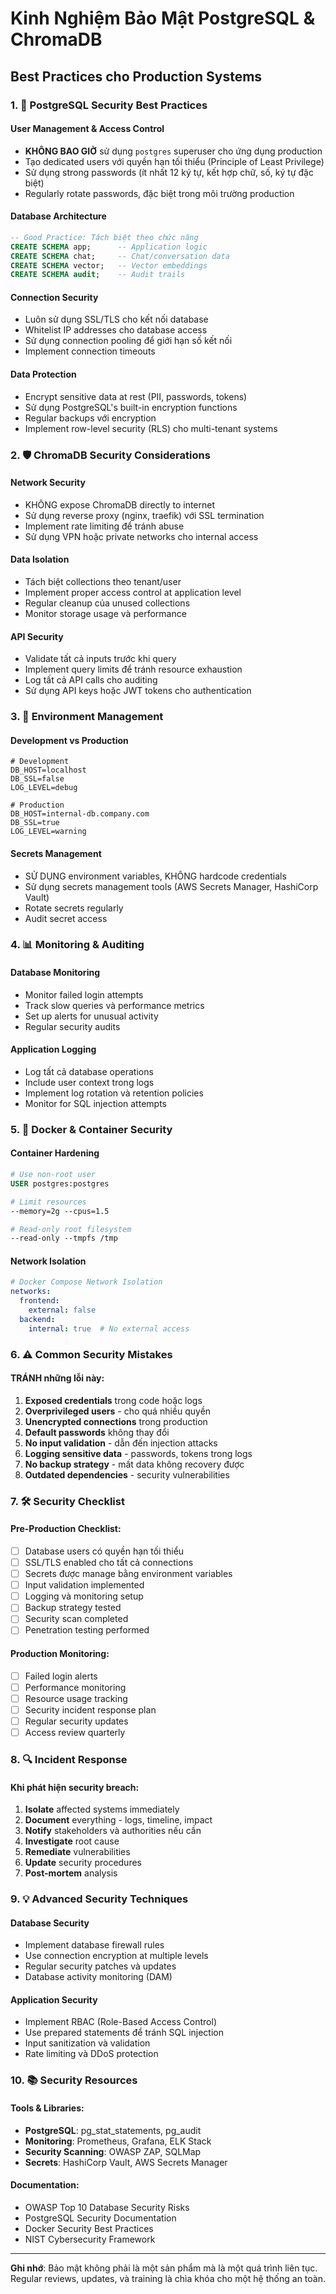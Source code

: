 # Kinh Nghiệm Bảo Mật PostgreSQL & ChromaDB
## Best Practices cho Production Systems

### 1. 🔐 PostgreSQL Security Best Practices

#### User Management & Access Control
- **KHÔNG BAO GIỜ** sử dụng `postgres` superuser cho ứng dụng production
- Tạo dedicated users với quyền hạn tối thiểu (Principle of Least Privilege)
- Sử dụng strong passwords (ít nhất 12 ký tự, kết hợp chữ, số, ký tự đặc biệt)
- Regularly rotate passwords, đặc biệt trong môi trường production

#### Database Architecture
```sql
-- Good Practice: Tách biệt theo chức năng
CREATE SCHEMA app;      -- Application logic
CREATE SCHEMA chat;     -- Chat/conversation data  
CREATE SCHEMA vector;   -- Vector embeddings
CREATE SCHEMA audit;    -- Audit trails
```

#### Connection Security
- Luôn sử dụng SSL/TLS cho kết nối database
- Whitelist IP addresses cho database access
- Sử dụng connection pooling để giới hạn số kết nối
- Implement connection timeouts

#### Data Protection
- Encrypt sensitive data at rest (PII, passwords, tokens)
- Sử dụng PostgreSQL's built-in encryption functions
- Regular backups với encryption
- Implement row-level security (RLS) cho multi-tenant systems

### 2. 🛡️ ChromaDB Security Considerations

#### Network Security
- KHÔNG expose ChromaDB directly to internet
- Sử dụng reverse proxy (nginx, traefik) với SSL termination
- Implement rate limiting để tránh abuse
- Sử dụng VPN hoặc private networks cho internal access

#### Data Isolation
- Tách biệt collections theo tenant/user
- Implement proper access control at application level
- Regular cleanup của unused collections
- Monitor storage usage và performance

#### API Security
- Validate tất cả inputs trước khi query
- Implement query limits để tránh resource exhaustion  
- Log tất cả API calls cho auditing
- Sử dụng API keys hoặc JWT tokens cho authentication

### 3. 🔄 Environment Management

#### Development vs Production
```env
# Development
DB_HOST=localhost
DB_SSL=false
LOG_LEVEL=debug

# Production  
DB_HOST=internal-db.company.com
DB_SSL=true
LOG_LEVEL=warning
```

#### Secrets Management
- SỬ DỤNG environment variables, KHÔNG hardcode credentials
- Sử dụng secrets management tools (AWS Secrets Manager, HashiCorp Vault)
- Rotate secrets regularly
- Audit secret access

### 4. 📊 Monitoring & Auditing

#### Database Monitoring
- Monitor failed login attempts
- Track slow queries và performance metrics
- Set up alerts for unusual activity
- Regular security audits

#### Application Logging
- Log tất cả database operations
- Include user context trong logs
- Implement log rotation và retention policies
- Monitor for SQL injection attempts

### 5. 🚀 Docker & Container Security

#### Container Hardening
```dockerfile
# Use non-root user
USER postgres:postgres

# Limit resources
--memory=2g --cpus=1.5

# Read-only root filesystem
--read-only --tmpfs /tmp
```

#### Network Isolation
```yaml
# Docker Compose Network Isolation
networks:
  frontend:
    external: false
  backend:
    internal: true  # No external access
```

### 6. ⚠️ Common Security Mistakes

#### TRÁNH những lỗi này:
1. **Exposed credentials** trong code hoặc logs
2. **Overprivileged users** - cho quá nhiều quyền
3. **Unencrypted connections** trong production
4. **Default passwords** không thay đổi
5. **No input validation** - dẫn đến injection attacks
6. **Logging sensitive data** - passwords, tokens trong logs
7. **No backup strategy** - mất data không recovery được
8. **Outdated dependencies** - security vulnerabilities

### 7. 🛠️ Security Checklist

#### Pre-Production Checklist:
- [ ] Database users có quyền hạn tối thiểu
- [ ] SSL/TLS enabled cho tất cả connections
- [ ] Secrets được manage bằng environment variables
- [ ] Input validation implemented
- [ ] Logging và monitoring setup
- [ ] Backup strategy tested
- [ ] Security scan completed
- [ ] Penetration testing performed

#### Production Monitoring:
- [ ] Failed login alerts
- [ ] Performance monitoring
- [ ] Resource usage tracking  
- [ ] Security incident response plan
- [ ] Regular security updates
- [ ] Access review quarterly

### 8. 🔍 Incident Response

#### Khi phát hiện security breach:
1. **Isolate** affected systems immediately
2. **Document** everything - logs, timeline, impact
3. **Notify** stakeholders và authorities nếu cần
4. **Investigate** root cause
5. **Remediate** vulnerabilities
6. **Update** security procedures
7. **Post-mortem** analysis

### 9. 💡 Advanced Security Techniques

#### Database Security
- Implement database firewall rules
- Use connection encryption at multiple levels
- Regular security patches và updates
- Database activity monitoring (DAM)

#### Application Security  
- Implement RBAC (Role-Based Access Control)
- Use prepared statements để tránh SQL injection
- Input sanitization và validation
- Rate limiting và DDoS protection

### 10. 📚 Security Resources

#### Tools & Libraries:
- **PostgreSQL**: pg_stat_statements, pg_audit
- **Monitoring**: Prometheus, Grafana, ELK Stack
- **Security Scanning**: OWASP ZAP, SQLMap
- **Secrets**: HashiCorp Vault, AWS Secrets Manager

#### Documentation:
- OWASP Top 10 Database Security Risks
- PostgreSQL Security Documentation
- Docker Security Best Practices
- NIST Cybersecurity Framework

---

**Ghi nhớ**: Bảo mật không phải là một sản phẩm mà là một quá trình liên tục. Regular reviews, updates, và training là chìa khóa cho một hệ thống an toàn.
